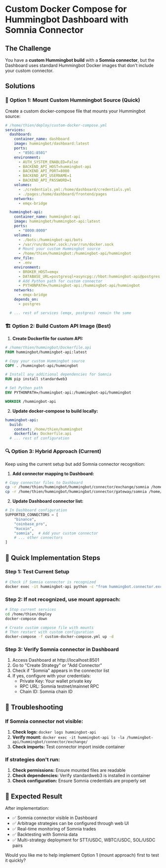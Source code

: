 # Custom Docker Compose for Hummingbot Dashboard with Somnia Connector

## The Challenge

You have a **custom Hummingbot build** with a **Somnia connector**, but the Dashboard uses standard Hummingbot Docker images that don't include your custom connector.

## Solutions

### 🔧 **Option 1: Mount Custom Hummingbot Source (Quick)**

Create a custom docker-compose file that mounts your Hummingbot source:

```yaml
# /home/thien/deploy/custom-docker-compose.yml
services:
  dashboard:
    container_name: dashboard
    image: hummingbot/dashboard:latest
    ports:
      - "8501:8501"
    environment:
      - AUTH_SYSTEM_ENABLED=False
      - BACKEND_API_HOST=hummingbot-api
      - BACKEND_API_PORT=8000
      - BACKEND_API_USERNAME=1
      - BACKEND_API_PASSWORD=1
    volumes:
      - ./credentials.yml:/home/dashboard/credentials.yml
      - ./pages:/home/dashboard/frontend/pages
    networks:
      - emqx-bridge

  hummingbot-api:
    container_name: hummingbot-api
    image: hummingbot/hummingbot-api:latest
    ports:
      - "8000:8000"
    volumes:
      - ./bots:/hummingbot-api/bots
      - /var/run/docker.sock:/var/run/docker.sock
      # Mount your custom Hummingbot source
      - /home/thien/hummingbot:/hummingbot-api/hummingbot
    env_file:
      - .env
    environment:
      - BROKER_HOST=emqx
      - DATABASE_URL=postgresql+asyncpg://hbot:hummingbot-api@postgres:5432/hummingbot_api
      # Add Python path for custom connector
      - PYTHONPATH=/hummingbot-api:/hummingbot-api/hummingbot
    networks:
      - emqx-bridge
    depends_on:
      - postgres

  # ... rest of services (emqx, postgres) remain the same
```

### 🏗️ **Option 2: Build Custom API Image (Best)**

1. **Create Dockerfile for custom API:**

```dockerfile
# /home/thien/hummingbot/Dockerfile.api
FROM hummingbot/hummingbot-api:latest

# Copy your custom Hummingbot source
COPY . /hummingbot-api/hummingbot

# Install any additional dependencies for Somnia
RUN pip install standardweb3

# Set Python path
ENV PYTHONPATH=/hummingbot-api:/hummingbot-api/hummingbot

WORKDIR /hummingbot-api
```

2. **Update docker-compose to build locally:**

```yaml
hummingbot-api:
  build:
    context: /home/thien/hummingbot
    dockerfile: Dockerfile.api
  # ... rest of configuration
```

### 🔍 **Option 3: Hybrid Approach (Current)**

Keep using the current setup but add Somnia connector recognition:

1. **Add connector mapping to Dashboard:**

```bash
# Copy connector files to Dashboard
cp -r /home/thien/hummingbot/hummingbot/connector/exchange/somnia /home/thien/deploy/bots/connectors/
cp -r /home/thien/hummingbot/hummingbot/connector/gateway/somnia /home/thien/deploy/bots/connectors/
```

2. **Update Dashboard connector list:**

```python
# In Dashboard configuration
SUPPORTED_CONNECTORS = [
    "binance",
    "coinbase_pro",
    "kucoin",
    "somnia",  # Add your custom connector
    # ... other connectors
]
```

## 🚀 **Quick Implementation Steps**

### Step 1: Test Current Setup

```bash
# Check if Somnia connector is recognized
docker exec -it hummingbot-api python -c "from hummingbot.connector.exchange.somnia.somnia_exchange import SomniaExchange; print('Somnia connector found!')"
```

### Step 2: If not recognized, use mount approach:

```bash
# Stop current services
cd /home/thien/deploy
docker-compose down

# Create custom compose file with mounts
# Then restart with custom configuration
docker-compose -f custom-docker-compose.yml up -d
```

### Step 3: Verify Somnia connector in Dashboard

1. Access Dashboard at http://localhost:8501
2. Go to "Create Strategy" or "Add Connector"
3. Check if "Somnia" appears in the connector list
4. If yes, configure with your credentials:
   - Private Key: Your wallet private key
   - RPC URL: Somnia testnet/mainnet RPC
   - Chain ID: Somnia chain ID

## 🔧 **Troubleshooting**

### If Somnia connector not visible:

1. **Check logs:** `docker logs hummingbot-api`
2. **Verify mount:** `docker exec -it hummingbot-api ls -la /hummingbot-api/hummingbot/connector/exchange/`
3. **Check imports:** Test connector import inside container

### If strategies don't run:

1. **Check permissions:** Ensure mounted files are readable
2. **Check dependencies:** Verify standardweb3 is installed in container
3. **Check configuration:** Ensure Somnia credentials are properly set

## 🎯 **Expected Result**

After implementation:

- ✅ Somnia connector visible in Dashboard
- ✅ Arbitrage strategies can be configured through web UI
- ✅ Real-time monitoring of Somnia trades
- ✅ Backtesting with Somnia data
- ✅ Multi-strategy deployment for STT/USDC, WBTC/USDC, SOL/USDC pairs

Would you like me to help implement Option 1 (mount approach) first to test it quickly?

